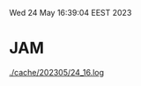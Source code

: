 Wed 24 May 16:39:04 EEST 2023
# JAM
<a href='./cache/202305/24_16.log'>./cache/202305/24_16.log</a>
